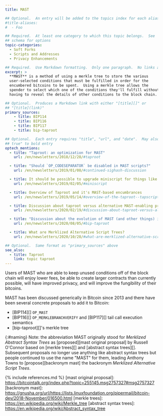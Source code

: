 ```yaml
---
title: MAST

## Optional.  An entry will be added to the topics index for each alias
#title-aliases:
#  - Foo

## Required.  At least one category to which this topic belongs.  See
## schema for options
topic-categories:
  - Soft Forks
  - Scripts and Addresses
  - Privacy Enhancements

## Required.  Use Markdown formatting.  Only one paragraph.  No links allowed.
excerpt: >
  **MAST** is a method of using a merkle tree to store the various
  user-selected conditions that must be fulfilled in order for the
  encumbered bitcoins to be spent.  Using a merkle tree allows the
  spender to select which one of the conditions they'll fulfill without
  having to reveal the details of other conditions to the block chain.

## Optional.  Produces a Markdown link with either "[title][]" or
## "[title](link)"
primary_sources:
    - title: BIP114
    - title: BIP116
    - title: BIP117
    - title: bip-taproot

## Optional.  Each entry requires "title", "url", and "date".  May also use "feature:
## true" to bold entry
optech_mentions:
  - title: "Taproot: an optimization for MAST"
    url: /en/newsletters/2018/12/28/#taproot

  - title: "Should `OP_CODESEPARATOR` be disabled in MAST scripts?"
    url: /en/newsletters/2019/01/08/#continued-sighash-discussion

  - title: It should be possible to upgrade miniscript for things like MAST
    url: /en/newsletters/2019/02/05/#miniscript

  - title: Overview of Taproot and it's MAST-based encumbrances
    url: /en/newsletters/2019/05/14/#overview-of-the-taproot--tapscript-proposed-bips

  - title: Discussion about taproot versus alternative MAST-enabling proposals
    url: /en/newsletters/2020/02/19/#discussion-about-taproot-versus-alternatives

  - title: "Discussion about the evolution of MAST (and other things) into taproot"
    url: /en/newsletters/2020/08/05/#bip-taproot

  - title: What are Merklized Alternative Script Trees?
    url: /en/newsletters/2020/10/28/#what-are-merklized-alternative-script-trees

## Optional.  Same format as "primary_sources" above
see_also:
  - title: Taproot
    link: topic taproot
---
```

Users of MAST who are able to keep unused conditions off of the block
chain will enjoy lower fees, be able to create larger contracts than
currently possible, will have improved privacy, and will improve the
fungibility of their bitcoins.

MAST has been discussed generically in Bitcoin since 2013 and there
have been several concrete proposals to add it to Bitcoin:

- [BIP114][] `OP_MAST`
- [BIP116][] `OP_MERKLEBRANCHVERIFY` and [BIP117][] tail call execution semantics
- [bip-taproot][]'s merkle tree

{:#naming}
Note: the abbreviation MAST originally stood for *Merklized Abstract
Syntax Trees* as [proposed][mast original proposal] by Russell
O'Connor based on [merkle trees][] and [abstract syntax trees][].
Subsequent proposals no longer use anything like abstract syntax trees
but people continued to use the name "MAST" for them, leading Anthony
Towns to [propose][backronym mast] the backronym *Merklized
Alternative Script Trees*.

{% include references.md %}
[mast original proposal]: https://bitcointalk.org/index.php?topic=255145.msg2757327#msg2757327
[backronym mast]: https://gnusha.org/url/https://lists.linuxfoundation.org/pipermail/bitcoin-dev/2018-November/016500.html
[merkle trees]: https://en.wikipedia.org/wiki/Merkle_tree
[abstract syntax trees]: https://en.wikipedia.org/wiki/Abstract_syntax_tree
